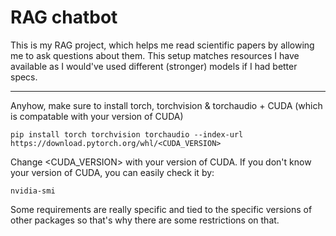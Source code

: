# RAG chatbot

This is my RAG project, which helps me read scientific papers by allowing me to ask questions about them. This setup matches resources I have available as I would've used different (stronger) models if I had better specs. 

----

Anyhow, make sure to install torch, torchvision & torchaudio + CUDA (which is compatable with your version of CUDA)

```console
pip install torch torchvision torchaudio --index-url https://download.pytorch.org/whl/<CUDA_VERSION>
```

Change <CUDA_VERSION> with your version of CUDA. If you don't know your version of CUDA, you can easily check it by:

```console
nvidia-smi
```

Some requirements are really specific and tied to the specific versions of other packages so that's why there are some restrictions on that.